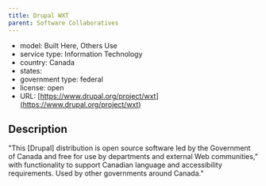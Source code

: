 ```yaml
---
title: Drupal WXT
parent: Software Collaboratives
---
```


- model: Built Here, Others Use
- service type: Information Technology
- country: Canada
- states: 
- government type: federal
- license: open
- URL: [https://www.drupal.org/project/wxt](https://www.drupal.org/project/wxt)

## Description
"This [Drupal] distribution is open source software led by the Government of Canada and free for use by departments and external Web communities,” with functionality to support Canadian language and accessibility requirements. Used by other governments around Canada."
